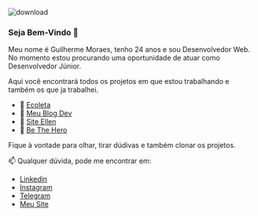 ![download](https://user-images.githubusercontent.com/22078132/87231043-39bfdd80-c38a-11ea-8cb0-2bf634c79211.jpeg)


### Seja Bem-Vindo 👋

Meu nome é Guilherme Moraes, tenho 24 anos e sou Desenvolvedor Web. No momento estou procurando uma oportunidade de atuar como Desenvolvedor Júnior.

Aqui você encontrará todos os projetos em que estou trabalhando e também os que ja trabalhei.

- 🔭 [Ecoleta](https://github.com/guigarcia96/EColeta)
- 🔭 [Meu Blog Dev](https://github.com/guigarcia96/meusite)
- 🔭 [Site Ellen](https://github.com/guigarcia96/site_ellen)
- 🔭 [Be The Hero](https://github.com/guigarcia96/be-the-hero)

Fique à vontade para olhar, tirar dúdivas e também clonar os projetos.

📫 Qualquer dúvida, pode me encontrar em:

- [Linkedin](https://www.linkedin.com/in/guilherme-garcia-dos-santos-40b63891)
- [Instagram](https://www.instagram.com/eudesenvolvedorweb/)
- [Telegram](https://t.me/guigarciam)
- [Meu Site](https://meublogdev.netlify.app/)








<!--
**guigarcia96/guigarcia96** is a ✨ _special_ ✨ repository because its `README.md` (this file) appears on your GitHub profile.

Here are some ideas to get you started:

- 🔭 I’m currently working on ...
- 🌱 I’m currently learning ...
- 👯 I’m looking to collaborate on ...
- 🤔 I’m looking for help with ...
- 💬 Ask me about ...
- 📫 How to reach me: ...
- 😄 Pronouns: ...
- ⚡ Fun fact: ...
-->
